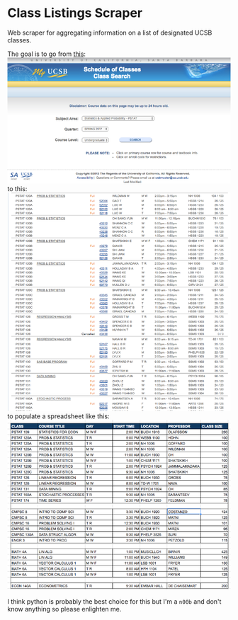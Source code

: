 # Class Listings Scraper
Web scraper for aggregating information on a list of designated UCSB classes.

The goal is to go from [this](https://my.sa.ucsb.edu/public/curriculum/coursesearch.aspx):
![](step1.png)
to this:
![](step2.png)
to populate a spreadsheet like this:
![](goal.png)

I think python is probably the best choice for this but I'm a `n00b` and don't know anything so please enlighten me.